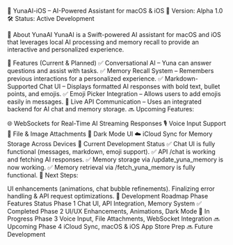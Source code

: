📌 YunaAI-iOS – AI-Powered Assistant for macOS & iOS
🚀 Version: Alpha 1.0
🛠 Status: Active Development

📜 About YunaAI
YunaAI is a Swift-powered AI assistant for macOS and iOS that leverages local AI processing and memory recall to provide an interactive and personalized experience.

📌 Features (Current & Planned)
✅ Conversational AI – Yuna can answer questions and assist with tasks.
✅ Memory Recall System – Remembers previous interactions for a personalized experience.
✅ Markdown-Supported Chat UI – Displays formatted AI responses with bold text, bullet points, and emojis.
✅ Emoji Picker Integration – Allows users to add emojis easily in messages.
🔄 Live API Communication – Uses an integrated backend for AI chat and memory storage.
🔜 Upcoming Features:

🌐 WebSockets for Real-Time AI Streaming Responses
🎙️ Voice Input Support
📂 File & Image Attachments
🌙 Dark Mode UI
☁️ iCloud Sync for Memory Storage Across Devices
📌 Current Development Status
✅ Chat UI is fully functional (messages, markdown, emoji support).
✅ API /chat is working and fetching AI responses.
✅ Memory storage via /update_yuna_memory is now working.
✅ Memory retrieval via /fetch_yuna_memory is fully functional.
🔄 Next Steps:

UI enhancements (animations, chat bubble refinements).
Finalizing error handling & API request optimizations.
📍 Development Roadmap
Phase	Features	Status
Phase 1	Chat UI, API Integration, Memory System	✅ Completed
Phase 2	UI/UX Enhancements, Animations, Dark Mode	🚀 In Progress
Phase 3	Voice Input, File Attachments, WebSocket Integration	🔜 Upcoming
Phase 4	iCloud Sync, macOS & iOS App Store Prep	🔜 Future Development
